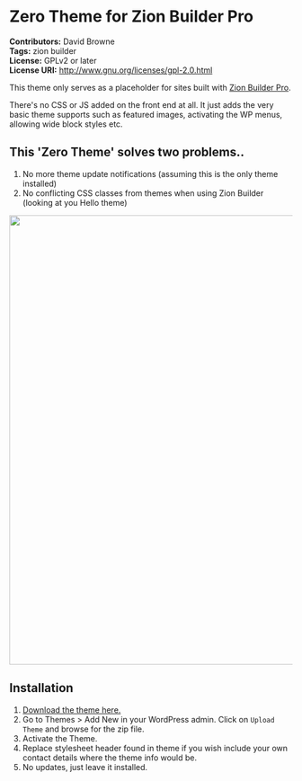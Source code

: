 # Zero Theme for Zion Builder Pro
**Contributors:** David Browne  
**Tags:** zion builder  
**License:** GPLv2 or later  
**License URI:** http://www.gnu.org/licenses/gpl-2.0.html

This theme only serves as a placeholder for sites built with [Zion Builder Pro](https://zionbuilder.io/?ref=extras).

There's no CSS or JS added on the front end at all. It just adds the very basic theme supports such as featured images, activating the WP menus, allowing wide block styles etc.

## This 'Zero Theme' solves two problems..

1. No more theme update notifications (assuming this is the only theme installed)
2. No conflicting CSS classes from themes when using Zion Builder (looking at you Hello theme)

<img width=800 src="https://user-images.githubusercontent.com/43051571/131441194-02afa604-4a3c-4e30-8baa-e197a9a0e364.png">

## Installation ##

1. [Download the theme here.](https://github.com/wplit/zero/archive/master.zip)
2. Go to Themes > Add New in your WordPress admin. Click on `Upload Theme` and browse for the zip file.
3. Activate the Theme.
4. Replace stylesheet header found in theme if you wish include your own contact details where the theme info would be.
5. No updates, just leave it installed.
